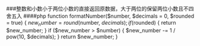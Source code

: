 ###整数和小数小于两位小数的直接返回原数据，大于两位的保留两位小数且不四舍五入
####php
    function formatNumber($number, $decimals = 0, $rounded = true) {
        $new_number = round($number, $decimals);
        if ($rounded) {
            return $new_number;
        }
        if ($new_number > $number) {
            $new_number -= 1 / pow(10, $decimals);
        }
        return $new_number;
    }
